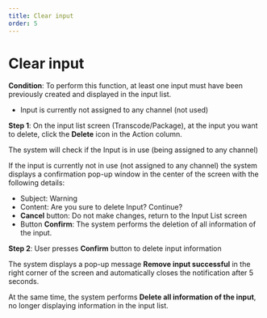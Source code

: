 ```yaml
---
title: Clear input
order: 5
---
```


# Clear input

**Condition**: To perform this function, at least one input must have been previously created and displayed in the input list.

- Input is currently not assigned to any channel (not used)

**Step 1**: On the input list screen (Transcode/Package), at the input you want to delete, click the **Delete** icon in the Action column.

The system will check if the Input is in use (being assigned to any channel)

If the input is currently not in use (not assigned to any channel) the system displays a confirmation pop-up window in the center of the screen with the following details:

- Subject: Warning
- Content: Are you sure to delete Input? Continue?
- **Cancel** button: Do not make changes, return to the Input List screen
- Button **Confirm**: The system performs the deletion of all information of the input.

**Step 2**: User presses **Confirm** button to delete input information

The system displays a pop-up message **Remove input successful** in the right corner of the screen and automatically closes the notification after 5 seconds.

At the same time, the system performs **Delete all information of the input**, no longer displaying information in the input list.